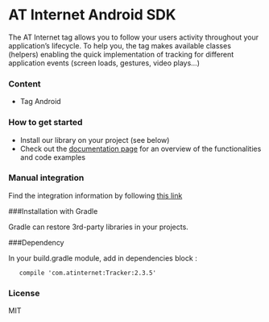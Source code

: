 # AT Internet Android SDK
The AT Internet tag allows you to follow your users activity throughout your application’s lifecycle.
To help you, the tag makes available classes (helpers) enabling the quick implementation of tracking for different application events (screen loads, gestures, video plays…)

### Content
* Tag Android

### How to get started
  - Install our library on your project (see below)
  - Check out the [documentation page] for an overview of the functionalities and code examples

### Manual integration
Find the integration information by following [this link]

###Installation with Gradle

Gradle can restore 3rd-party libraries in your projects.

###Dependency

  In your build.gradle module, add in dependencies block :

	   compile 'com.atinternet:Tracker:2.3.5'

### License
MIT


   [this link]: <http://developers.atinternet-solutions.com/android-en/getting-started/operating-principle-android-en//>
   [documentation page]: <http://developers.atinternet-solutions.com/android-en/getting-started/operating-principle-android-en//>
